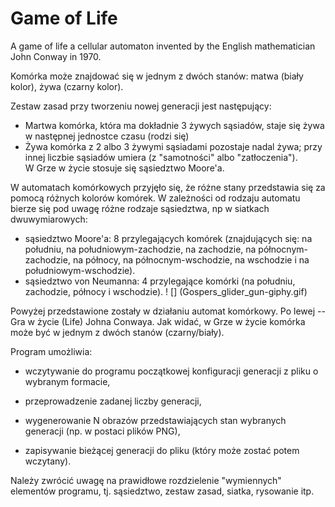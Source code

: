 # Game of Life
A game of life a cellular automaton invented by the English mathematician John Conway in 1970.

Komórka może znajdować się w jednym z dwóch stanów: matwa (biały kolor), żywa (czarny kolor).

Zestaw zasad przy tworzeniu nowej generacji  jest następujący:
* Martwa komórka, która ma dokładnie 3 żywych sąsiadów, staje się żywa w następnej jednostce czasu (rodzi się)
* Żywa komórka z 2 albo 3 żywymi sąsiadami pozostaje nadal żywa; przy innej liczbie sąsiadów umiera (z "samotności" albo "zatłoczenia").  
W Grze w życie stosuje się sąsiedztwo Moore'a.  

W automatach komórkowych przyjęło się, że różne stany przedstawia się za pomocą różnych kolorów komórek. W zależności od rodzaju automatu bierze się pod uwagę różne rodzaje sąsiedztwa, np w siatkach dwuwymiarowych:

- sąsiedztwo Moore'a: 8 przylegających komórek (znajdujących się: na południu, na południowym-zachodzie, na zachodzie, na północnym-zachodzie, na północy, na północnym-wschodzie, na wschodzie i na południowym-wschodzie).
- sąsiedztwo von Neumanna: 4 przylegające komórki (na południu, zachodzie, północy i wschodzie).
! [] (Gospers_glider_gun-giphy.gif)

Powyżej przedstawione zostały w działaniu automat komórkowy. Po lewej -- Gra w życie (Life) Johna Conwaya. Jak widać, w Grze w życie komórka może być w jednym z dwóch stanów (czarny/biały).

Program umożliwia:

- wczytywanie do programu początkowej konfiguracji generacji z pliku o wybranym formacie,

- przeprowadzenie zadanej liczby generacji,

- wygenerowanie N obrazów przedstawiających stan wybranych generacji (np. w postaci plików PNG),

- zapisywanie bieżącej generacji do pliku (który może zostać potem wczytany).

Należy zwrócić uwagę na prawidłowe rozdzielenie "wymiennych" elementów programu, tj. sąsiedztwo, zestaw zasad, siatka, rysowanie itp.
